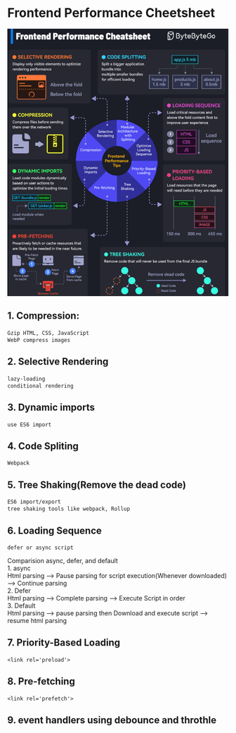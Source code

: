 # Frontend Performance Cheetsheet
![alt text](./image/frontendPerformanceCheatsheet.png)
## 1. Compression: 
    Gzip HTML, CSS, JavaScript
    WebP compress images
## 2. Selective Rendering
    lazy-loading
    conditional rendering
## 3. Dynamic imports
    use ES6 import
## 4. Code Spliting
    Webpack
## 5. Tree Shaking(Remove the dead code)
    ES6 import/export
    tree shaking tools like webpack, Rollup
## 6. Loading Sequence
    defer or async script
Comparision async, defer, and default <br>
    1. async  </br>
    Html parsing --> Pause parsing for script execution(Whenever downloaded) --> Continue parsing </br>
    2. Defer </br>
    Html parsing --> Complete parsing --> Execute Script in order </br>
    3. Default </br>
    Html parsing --> pause parsing then Download and execute script --> resume html parsing
## 7. Priority-Based Loading
    <link rel='preload'>
## 8. Pre-fetching
    <link rel='prefetch'>
## 9. event handlers using debounce and throthle

